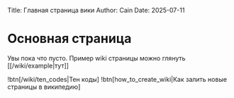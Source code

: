 Title: Главная страница вики
Author: Cain
Date: 2025-07-11

# Основная страница
Увы пока что пусто. Пример wiki страницы можно глянуть [[/wiki/example|тут]]

!btn[/wiki/ten_codes|Тен коды]
!btn[how_to_create_wiki|Как залить новые страницы в википедию]
